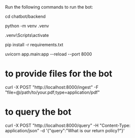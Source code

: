 Run the following commands to run the bot:

cd chatbot/backend

python -m venv .venv

.venv\Scripts\activate

pip install -r requirements.txt

uvicorn app.main:app --reload --port 8000


# to provide files for the bot 
curl -X POST "http://localhost:8000/ingest" -F "file=@/path/to/your.pdf;type=application/pdf"

# to query the bot
curl -X POST "http://localhost:8000/query" -H "Content-Type: application/json" -d '{"query":"What is our return policy?"}'
